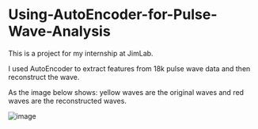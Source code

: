 # Using-AutoEncoder-for-Pulse-Wave-Analysis

This is a project for my internship at JimLab.

I used AutoEncoder to extract features from 18k pulse wave data and then reconstruct the wave.

As the image below shows: yellow waves are the original waves and red waves are the reconstructed waves.

![image](https://user-images.githubusercontent.com/32749721/44227080-5f6ce980-a157-11e8-9d4c-0666ba45d940.png)
